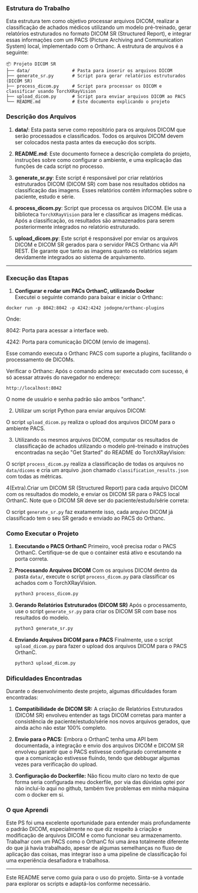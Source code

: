 ### **Estrutura do Trabalho**

Esta estrutura tem como objetivo processar arquivos DICOM, realizar a classificação de achados médicos utilizando um modelo pré-treinado, gerar relatórios estruturados no formato DICOM SR (Structured Report), e integrar essas informações com um PACS (Picture Archiving and Communication System) local, implementado com o Orthanc. A estrutura de arquivos é a seguinte:

```plaintext
📦 Projeto DICOM SR
├── data/                # Pasta para inserir os arquivos DICOM
├── generate_sr.py       # Script para gerar relatórios estruturados (DICOM SR)
├── process_dicom.py     # Script para processar os DICOM e classificar usando TorchXRayVision
├── upload_dicom.py      # Script para enviar arquivos DICOM ao PACS
└── README.md            # Este documento explicando o projeto
```

### **Descrição dos Arquivos**

1. **data/**: Esta pasta serve como repositório para os arquivos DICOM que serão processados e classificados. Todos os arquivos DICOM devem ser colocados nesta pasta antes da execução dos scripts.

2. **README.md**: Este documento fornece a descrição completa do projeto, instruções sobre como configurar o ambiente, e uma explicação das funções de cada script no processo.

3. **generate_sr.py**: Este script é responsável por criar relatórios estruturados DICOM (DICOM SR) com base nos resultados obtidos na classificação das imagens. Esses relatórios contêm informações sobre o paciente, estudo e série.

4. **process_dicom.py**: Script que processa os arquivos DICOM. Ele usa a biblioteca `TorchXRayVision` para ler e classificar as imagens médicas. Após a classificação, os resultados são armazenados para serem posteriormente integrados no relatório estruturado.

5. **upload_dicom.py**: Este script é responsável por enviar os arquivos DICOM e DICOM SR gerados para o servidor PACS Orthanc via API REST. Ele garante que tanto as imagens quanto os relatórios sejam devidamente integrados ao sistema de arquivamento.

---

### **Execução das Etapas**

1. **Configurar e rodar um PACs OrthanC, utilizando Docker**  
Executei o seguinte comando para baixar e iniciar o Orthanc:
```docker
docker run -p 8042:8042 -p 4242:4242 jodogne/orthanc-plugins
```
Onde:

8042: Porta para acessar a interface web.

4242: Porta para comunicação DICOM (envio de imagens).

Esse comando executa o Orthanc PACS com suporte a plugins, facilitando o processamento de DICOMs.

Verificar o Orthanc: Após o comando acima ser executado com sucesso, é só acessar através do navegador no endereço:
```
http://localhost:8042
```
O nome de usuário e senha padrão são ambos "orthanc".

2. Utilizar um script Python para enviar arquivos DICOM:
   
O script ```upload_dicom.py``` realiza o upload dos arquivos DICOM para o ambiente PACS.

3. Utilizando os mesmos arquivos DICOM, computar os resultados de classificação de achados utilizando o modelo pré-treinado e instruções encontradas na seção "Get Started"  do README do TorchXRayVision:

O script ```process_dicom.py``` realiza a classificação de todas os arquivos no ```data/dicoms``` e cria um arquivo .json chamado ```classification_results.json``` com todas as métricas.

4(Extra).Criar um DICOM SR (Structured Report) para cada arquivo DICOM com os resultados do modelo, e enviar os DICOM SR para o PACS local OrthanC. Note que o DICOM SR deve ser do paciente/estudo/série correta: 

O script ```generate_sr.py``` faz exatamente isso, cada arquivo DICOM já classificado tem o seu SR gerado e enviado ao PACS do Orthanc.

### Como Executar o Projeto

1. **Executando o PACS OrthanC**
   Primeiro, você precisa rodar o PACS OrthanC. Certifique-se de que o container está ativo e escutando na porta correta.

2. **Processando Arquivos DICOM**
   Com os arquivos DICOM dentro da pasta `data/`, execute o script `process_dicom.py` para classificar os achados com o TorchXRayVision.

   ```bash
   python3 process_dicom.py
   ```

3. **Gerando Relatórios Estruturados (DICOM SR)**
   Após o processamento, use o script `generate_sr.py` para criar os DICOM SR com base nos resultados do modelo.

   ```bash
   python3 generate_sr.py
   ```

4. **Enviando Arquivos DICOM para o PACS**
   Finalmente, use o script `upload_dicom.py` para fazer o upload dos arquivos DICOM para o PACS OrthanC.

   ```bash
   python3 upload_dicom.py
   ```

### Dificuldades Encontradas

Durante o desenvolvimento deste projeto, algumas dificuldades foram encontradas:

1. **Compatibilidade de DICOM SR:** A criação de Relatórios Estruturados (DICOM SR) envolveu entender as tags DICOM corretas para manter a consistência de paciente/estudo/série nos novos arquivos gerados, que ainda acho não estar 100% completo.

2. **Envio para o PACS:** Embora o OrthanC tenha uma API bem documentada, a integração e envio dos arquivos DICOM e DICOM SR envolveu garantir que o PACS estivesse configurado corretamente e que a comunicação estivesse fluindo, tendo que debbugar algumas vezes para verificação do upload.

3. **Configuração do Dockerfile:** Não ficou muito claro no texto de que forma seria configurada meu dockerfile, por via das dúvidas optei por não incluí-lo aqui no github, também tive problemas em minha máquina com o docker em si.
### O que Aprendi

Este PS foi uma excelente oportunidade para entender mais profundamente o padrão DICOM, especialmente no que diz respeito à criação e modificação de arquivos DICOM e como funcionar seu armazenamento. Trabalhar com um PACS como o OrthanC foi uma área totalmente diferente do que já havia trabalhado, apesar de algumas semelhanças no fluxo de aplicação das coisas, mas integrar isso a uma pipeline de classificação foi uma experiência desafiadora e trabalhosa.

---

Este README serve como guia para o uso do projeto. Sinta-se à vontade para explorar os scripts e adaptá-los conforme necessário.
